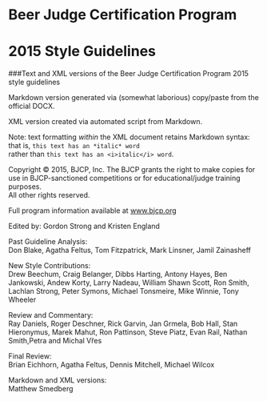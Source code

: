 # Beer Judge Certification Program
# 2015 Style Guidelines

###Text and XML versions of the Beer Judge Certification Program 2015 style guidelines

Markdown version generated via (somewhat laborious) copy/paste from the official DOCX.

XML version created via automated script from Markdown.

Note: text formatting *within* the XML document retains Markdown syntax: that is, `this text has an *italic* word`  
rather than
`this text has an <i>italic</i> word`.

Copyright © 2015, BJCP, Inc.
The BJCP grants the right to make copies for use in BJCP-sanctioned competitions or for educational/judge training purposes.  
All other rights reserved.

Full program information available at www.bjcp.org

Edited by: 
Gordon Strong and Kristen England

Past Guideline Analysis:  
Don Blake, Agatha Feltus, Tom Fitzpatrick, Mark Linsner, Jamil Zainasheff

New Style Contributions:  
Drew Beechum, Craig Belanger, Dibbs Harting, Antony Hayes, Ben Jankowski, Andew Korty, Larry Nadeau, William Shawn Scott, Ron Smith, Lachlan Strong, Peter Symons, Michael Tonsmeire, Mike Winnie, Tony Wheeler

Review and Commentary:  
Ray Daniels, Roger Deschner, Rick Garvin, Jan Grmela, Bob Hall, Stan Hieronymus, Marek Mahut, Ron Pattinson, Steve Piatz, Evan Rail, Nathan Smith,Petra and Michal Vřes

Final Review:  
Brian Eichhorn, Agatha Feltus, Dennis Mitchell, Michael Wilcox

Markdown and XML versions:  
Matthew Smedberg
